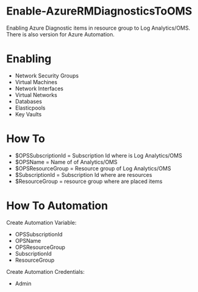 # Enable-AzureRMDiagnosticsToOMS
Enabling Azure Diagnostic items in resource group to Log Analytics/OMS. There is also version for Azure Automation.

# Enabling
*   Network Security Groups
*   Virtual Machines
*   Network Interfaces
*   Virtual Networks
*   Databases
*   Elasticpools
*   Key Vaults



# How To
*   $OPSSubscriptionId = Subscription Id where is Log Analytics/OMS
*   $OPSName = Name of of Analytics/OMS
*   $OPSResourceGroup = Resource group of Log Analytics/OMS
*   $SubscriptionId = Subscription Id where are resources
*   $ResourceGroup = resource group where are placed items


# How To Automation
Create Automation Variable:
*   OPSSubscriptionId
*   OPSName
*   OPSResourceGroup
*   SubscriptionId
*   ResourceGroup

Create Automation Credentials:
*   Admin
